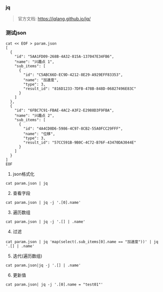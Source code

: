 ### jq
> 官方文档: https://jqlang.github.io/jq/
> 

### 测试json
```shell
cat << EOF > param.json
[
  {
    "id": "5AA1FD09-268B-4A32-815A-137047E34FB6",
    "name": "兴趣点 1",
    "sub_items": [
      {
        "id": "C5ABC66D-EC9D-4212-8E29-A929EFF83353",
        "name": "加速度",
        "type": 3,
        "result_id": "816D1233-7DFB-478B-848D-06827496E83C"
      }
    ]
  },
  {
    "id": "6FBC7C91-FBAE-4AC2-A3F2-E2988D3F9FBA",
    "name": "兴趣点 2",
    "sub_items": [
      {
        "id": "4A4CD0D6-5986-4C97-8CB2-55A0FCC29FFF",
        "name": "位移",
        "type": 3,
        "result_id": "57CC591B-9B0C-4C72-B76F-43470DA3044E"
      }
    ]
  }
]
EOF
```

1. json格式化
```shell
cat param.json | jq
```

2. 查看字段
```shell
cat param.json | jq -j '.[0].name'
```

3. 遍历数组
```shell
cat param.json | jq -j '.[] | .name'
```

4. 过滤
```shell
cat param.json | jq 'map(select(.sub_items[0].name == "加速度"))' | jq '.[] | .name'
```

5. 迭代(遍历数组)
```shell
cat param.json|jq -j '.[] | .name'
```

6. 更新值
```shell
cat param.json| jq -j '.[0].name = "test01"' 
```